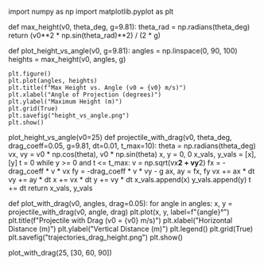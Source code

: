 import numpy as np
import matplotlib.pyplot as plt

def max_height(v0, theta_deg, g=9.81):
    theta_rad = np.radians(theta_deg)
    return (v0**2 * np.sin(theta_rad)**2) / (2 * g)

def plot_height_vs_angle(v0, g=9.81):
    angles = np.linspace(0, 90, 100)
    heights = max_height(v0, angles, g)

    plt.figure()
    plt.plot(angles, heights)
    plt.title(f"Max Height vs. Angle (v0 = {v0} m/s)")
    plt.xlabel("Angle of Projection (degrees)")
    plt.ylabel("Maximum Height (m)")
    plt.grid(True)
    plt.savefig("height_vs_angle.png")
    plt.show()

plot_height_vs_angle(v0=25)
def projectile_with_drag(v0, theta_deg, drag_coeff=0.05, g=9.81, dt=0.01, t_max=10):
    theta = np.radians(theta_deg)
    vx, vy = v0 * np.cos(theta), v0 * np.sin(theta)
    x, y = 0, 0
    x_vals, y_vals = [x], [y]
    t = 0
    while y >= 0 and t <= t_max:
        v = np.sqrt(vx**2 + vy**2)
        fx = -drag_coeff * v * vx
        fy = -drag_coeff * v * vy - g
        ax, ay = fx, fy
        vx += ax * dt
        vy += ay * dt
        x += vx * dt
        y += vy * dt
        x_vals.append(x)
        y_vals.append(y)
        t += dt
    return x_vals, y_vals

def plot_with_drag(v0, angles, drag=0.05):
    for angle in angles:
        x, y = projectile_with_drag(v0, angle, drag)
        plt.plot(x, y, label=f"{angle}°")
    plt.title(f"Projectile with Drag (v0 = {v0} m/s)")
    plt.xlabel("Horizontal Distance (m)")
    plt.ylabel("Vertical Distance (m)")
    plt.legend()
    plt.grid(True)
    plt.savefig("trajectories_drag_height.png")
    plt.show()

plot_with_drag(25, [30, 60, 90])